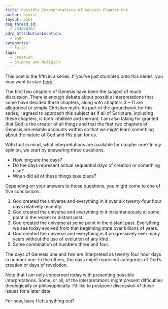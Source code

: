 ```yaml
---
title: Possible Interpretations of Genesis Chapter One
author: bsoist
layout: post
dsq_thread_id:
  - 734036267
pdrp_attributionLocation:
  - end
categories:
  - Faith
tags:
  - Creation
  - Science and Religion
---
```

This post is the fifth in a series. If you&#8217;ve just stumbled onto this series, you may want to start [here][1].

The first two chapters of Genesis have been the subject of much discussion. There is enough debate about possible interpretations that some have decided these chapters, along with chapters 3 &#8211; 11 are allegorical or simply Christian myth. As part of the groundwork for this series, I agreed to approach this subject as if all of Scripture, including these chapters, is both infallible and inerrant. I am also taking for granted that God is the creator of all things and that the first two chapters of Genesis are reliable accounts written so that we might learn something about the nature of God and His plan for us. 

With that in mind, what interpretations are available for chapter one? In my opinion, we start by answering three questions.

  * How long are the days?
  * Do the days represent actual sequential days of creation or something else?
  * When did all of these things take place?

Depending on your answers to those questions, you might come to one of five conclusions.

  1. God created the universe and everything in it over six twenty-four hour days relatively recently.
  2. God created the universe and everything in it instantaneously at some point in the recent or distant past. 
  3. God created the universe at some point in the distant past. Everything we see today evolved from that beginning state over billions of years. 
  4. God created the universe and everything in it progressively over many years without the use of evolution of any kind. 
  5. Some combination of numbers three and four. 

The days of Genesis one and two are interpreted as twenty four hour days in number one. In the others, the days might represent categories of God&#8217;s creation or days of revelation.

Note that I am only concerned today with presenting possible interpretations. Some, or all, of the interpretations might present difficulties theologically or philosophically. I&#8217;d like to postpone discussion of those issues for a later date.

For now, have I left anything out?

 [1]: http://whsjr.soistmann.com/oped/category/faith/science-and-religion/creation-evolutoin/
